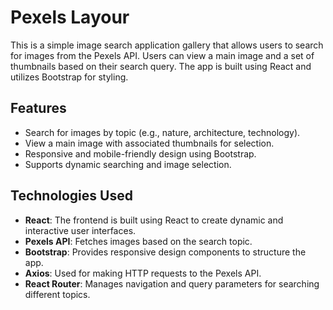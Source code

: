 # Pexels Layour

This is a simple image search application gallery that allows users to search for images from the Pexels API. Users can view a main image and a set of thumbnails based on their search query. The app is built using React and utilizes Bootstrap for styling.

## Features
- Search for images by topic (e.g., nature, architecture, technology).
- View a main image with associated thumbnails for selection.
- Responsive and mobile-friendly design using Bootstrap.
- Supports dynamic searching and image selection.

## Technologies Used
- **React**: The frontend is built using React to create dynamic and interactive user interfaces.
- **Pexels API**: Fetches images based on the search topic.
- **Bootstrap**: Provides responsive design components to structure the app.
- **Axios**: Used for making HTTP requests to the Pexels API.
- **React Router**: Manages navigation and query parameters for searching different topics.

